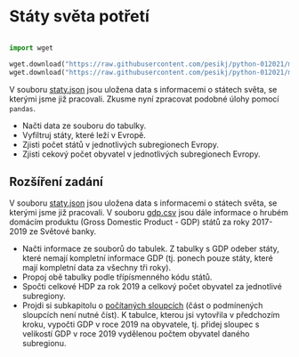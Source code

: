 # Státy světa potřetí

```python

import wget

wget.download("https://raw.githubusercontent.com/pesikj/python-012021/master/zadani/6/staty.json")
wget.download("https://raw.githubusercontent.com/pesikj/python-012021/master/zadani/6/gdp.csv")

```

V souboru [staty.json](staty.json) jsou uložena data s informacemi o státech světa, se kterými jsme již pracovali. Zkusme nyní zpracovat podobné úlohy pomocí `pandas`.

* Načti data ze souboru do tabulky.
* Vyfiltruj státy, které leží v Evropě.
* Zjisti počet států v jednotlivých subregionech Evropy.
* Zjisti cekový počet obyvatel v jednotlivých subregionech Evropy.

## Rozšíření zadání

V souboru [staty.json](staty.json) jsou uložena data s informacemi o státech světa, se kterými jsme již pracovali. V souboru [gdp.csv](gdp.csv) jsou dále informace o hrubém domácím produktu (Gross Domestic Product - GDP) států za roky 2017-2019 ze Světové banky.

* Načti informace ze souborů do tabulek. Z tabulky s GDP odeber státy, které nemají kompletní informace GDP (tj. ponech pouze státy, které mají kompletní data za všechny tři roky).
* Propoj obě tabulky podle třípísmenného kódu států.
* Spočti celkové HDP za rok 2019 a celkový počet obyvatel za jednotlivé subregiony.
* Projdi si subkapitolu o [počítaných sloupcích](https://kodim.cz/czechitas/progr2-python/python-pro-data-1/agregace-a-spojovani/#pocitane-sloupce) (část o podmínených sloupcích není nutné číst). K tabulce, kterou jsi vytovřila v předchozím kroku, vypočti GDP v roce 2019 na obyvatele, tj. přidej sloupec s velikostí GDP v roce 2019 vydělenou počtem obyvatel daného subregionu.
